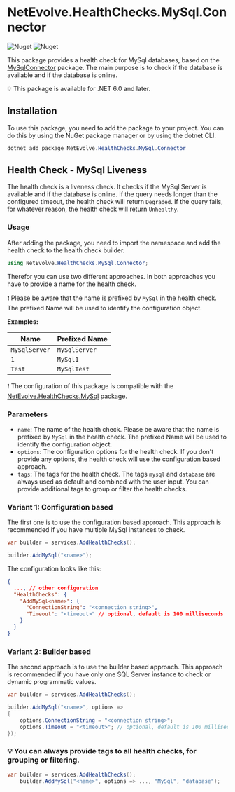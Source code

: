 # NetEvolve.HealthChecks.MySql.Connector

![Nuget](https://img.shields.io/nuget/v/NetEvolve.HealthChecks.MySql.Connector?logo=nuget)
![Nuget](https://img.shields.io/nuget/dt/NetEvolve.HealthChecks.MySql.Connector?logo=nuget)

This package provides a health check for MySql databases, based on the [MySqlConnector](https://www.nuget.org/packages/MySqlConnector/) package. The main purpose is to check if the database is available and if the database is online.

:bulb: This package is available for .NET 6.0 and later.

## Installation
To use this package, you need to add the package to your project. You can do this by using the NuGet package manager or by using the dotnet CLI.
```powershell
dotnet add package NetEvolve.HealthChecks.MySql.Connector
```

## Health Check - MySql Liveness
The health check is a liveness check. It checks if the MySql Server is available and if the database is online.
If the query needs longer than the configured timeout, the health check will return `Degraded`.
If the query fails, for whatever reason, the health check will return `Unhealthy`.

### Usage
After adding the package, you need to import the namespace and add the health check to the health check builder.
```csharp
using NetEvolve.HealthChecks.MySql.Connector;
```
Therefor you can use two different approaches. In both approaches you have to provide a name for the health check.

:heavy_exclamation_mark: Please be aware that the name is prefixed by `MySql` in the health check. The prefixed Name will be used to identify the configuration object.

**Examples:**

| Name            | Prefixed Name          |
| --------------- | ---------------------- |
| `MySqlServer`   | `MySqlServer`          |
| `1`             | `MySql1`               |
| `Test`          | `MySqlTest`            |

:heavy_exclamation_mark: The configuration of this package is compatible with the [NetEvolve.HealthChecks.MySql](https://www.nuget.org/packages/NetEvolve.HealthChecks.MySql/) package.

### Parameters
- `name`: The name of the health check. Please be aware that the name is prefixed by `MySql` in the health check. The prefixed Name will be used to identify the configuration object.
- `options`: The configuration options for the health check. If you don't provide any options, the health check will use the configuration based approach.
- `tags`: The tags for the health check. The tags `mysql` and `database` are always used as default and combined with the user input. You can provide additional tags to group or filter the health checks.

### Variant 1: Configuration based
The first one is to use the configuration based approach. This approach is recommended if you have multiple MySql instances to check.
```csharp
var builder = services.AddHealthChecks();

builder.AddMySql("<name>");
```

The configuration looks like this:
```json
{
  ..., // other configuration
  "HealthChecks": {
    "AddMySql<name>": {
      "ConnectionString": "<connection string>",
      "Timeout": "<timeout>" // optional, default is 100 milliseconds
    }
  }
}
```

### Variant 2: Builder based
The second approach is to use the builder based approach. This approach is recommended if you have only one SQL Server instance to check or dynamic programmatic values.
```csharp
var builder = services.AddHealthChecks();

builder.AddMySql("<name>", options =>
{
    options.ConnectionString = "<connection string>";
    options.Timeout = "<timeout>"; // optional, default is 100 milliseconds
});
```

### :bulb: You can always provide tags to all health checks, for grouping or filtering.

```csharp
var builder = services.AddHealthChecks();
    builder.AddMySql("<name>", options => ..., "MySql", "database");
```